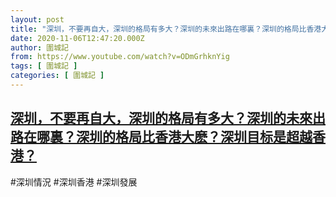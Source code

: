 ```yaml
---
layout: post
title: "深圳，不要再自大，深圳的格局有多大？深圳的未來出路在哪裏？深圳的格局比香港大麽？深圳目标是超越香港？"
date: 2020-11-06T12:47:20.000Z
author: 圍城記
from: https://www.youtube.com/watch?v=ODmGrhknYig
tags: [ 圍城記 ]
categories: [ 圍城記 ]
---
```

<!--1604666840000-->
[深圳，不要再自大，深圳的格局有多大？深圳的未來出路在哪裏？深圳的格局比香港大麽？深圳目标是超越香港？](https://www.youtube.com/watch?v=ODmGrhknYig)
------

<div>
#深圳情況 #深圳香港 #深圳發展
</div>

